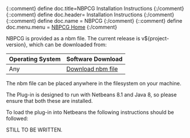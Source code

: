 {::comment} define doc.title=NBPCG Installation Instructions {:/comment}
{::comment} define doc.header= Installation Instructions {:/comment}
{::comment} define doc.name = NBPCG {:/comment}
{::comment} define doc.menu.menu = [NBPCG Home](index.html) {:/comment}

NBPCG is provided as a nbm file.  The current release is v${project-version}, which can be downloaded from:

| Operating System | Software Download |  
|:-------------------|:--------------|
| Any | [Download nbm file](http://www.rlinsdale.org.uk/repository/uk/org/rlinsdale/${project-key}/${project-version}/nbpcg-${project-version}.nbm) |

The nbm file can be placed anywhere in the filesystem on your machine.

The Plug-in is designed to run with Netbeans 8.1 and Java 8, so please ensure that both these
are installed.
                
To load the plug-in into Netbeans the following instructions should be followed:
      
STILL TO BE WRITTEN.
